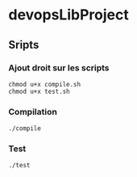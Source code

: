 # devopsLibProject

## Sripts
### Ajout droit sur les scripts
    chmod u+x compile.sh
    chmod u+x test.sh 
### Compilation
    ./compile

### Test
    ./test

